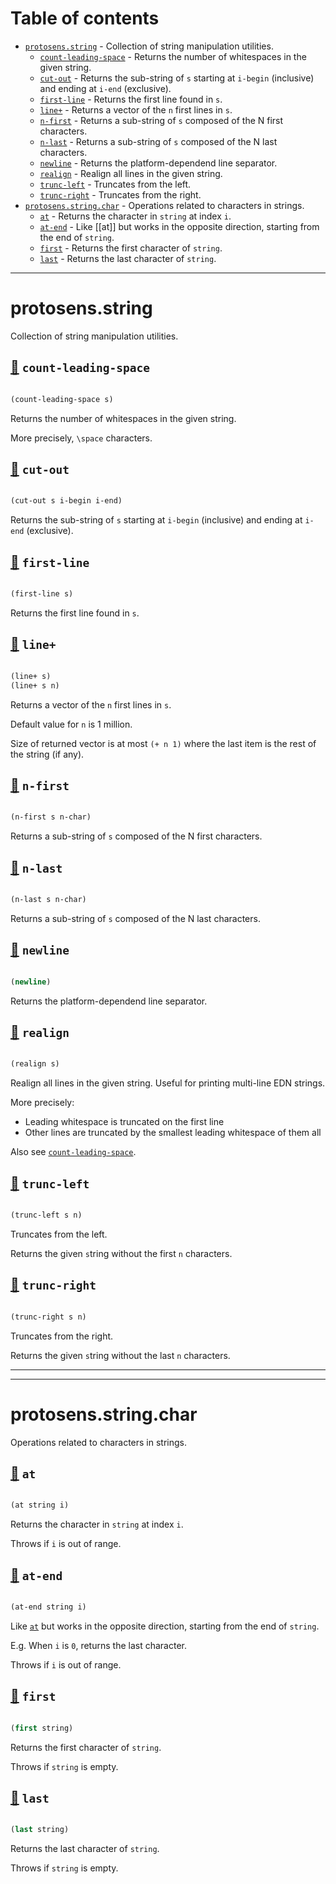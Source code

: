 # Table of contents
-  [`protosens.string`](#protosens.string)  - Collection of string manipulation utilities.
    -  [`count-leading-space`](#protosens.string/count-leading-space) - Returns the number of whitespaces in the given string.
    -  [`cut-out`](#protosens.string/cut-out) - Returns the sub-string of <code>s</code> starting at <code>i-begin</code> (inclusive) and ending at <code>i-end</code> (exclusive).
    -  [`first-line`](#protosens.string/first-line) - Returns the first line found in <code>s</code>.
    -  [`line+`](#protosens.string/line+) - Returns a vector of the <code>n</code> first lines in <code>s</code>.
    -  [`n-first`](#protosens.string/n-first) - Returns a sub-string of <code>s</code> composed of the N first characters.
    -  [`n-last`](#protosens.string/n-last) - Returns a sub-string of <code>s</code> composed of the N last characters.
    -  [`newline`](#protosens.string/newline) - Returns the platform-dependend line separator.
    -  [`realign`](#protosens.string/realign) - Realign all lines in the given string.
    -  [`trunc-left`](#protosens.string/trunc-left) - Truncates from the left.
    -  [`trunc-right`](#protosens.string/trunc-right) - Truncates from the right.
-  [`protosens.string.char`](#protosens.string.char)  - Operations related to characters in strings.
    -  [`at`](#protosens.string.char/at) - Returns the character in <code>string</code> at index <code>i</code>.
    -  [`at-end`](#protosens.string.char/at-end) - Like [[at]] but works in the opposite direction, starting from the end of <code>string</code>.
    -  [`first`](#protosens.string.char/first) - Returns the first character of <code>string</code>.
    -  [`last`](#protosens.string.char/last) - Returns the last character of <code>string</code>.

-----
# <a name="protosens.string">protosens.string</a>


Collection of string manipulation utilities.




## <a name="protosens.string/count-leading-space">[:page_facing_up:](https://github.com/protosens/monorepo.cljc/blob/develop/module/string/src/main/clj/protosens/string.clj#L20-L32) `count-leading-space`</a>
``` clojure

(count-leading-space s)
```


Returns the number of whitespaces in the given string.
  
   More precisely, `\space` characters.

## <a name="protosens.string/cut-out">[:page_facing_up:](https://github.com/protosens/monorepo.cljc/blob/develop/module/string/src/main/clj/protosens/string.clj#L36-L45) `cut-out`</a>
``` clojure

(cut-out s i-begin i-end)
```


Returns the sub-string of `s` starting at `i-begin` (inclusive) and ending
   at `i-end` (exclusive).

## <a name="protosens.string/first-line">[:page_facing_up:](https://github.com/protosens/monorepo.cljc/blob/develop/module/string/src/main/clj/protosens/string.clj#L49-L56) `first-line`</a>
``` clojure

(first-line s)
```


Returns the first line found in `s`.

## <a name="protosens.string/line+">[:page_facing_up:](https://github.com/protosens/monorepo.cljc/blob/develop/module/string/src/main/clj/protosens/string.clj#L60-L81) `line+`</a>
``` clojure

(line+ s)
(line+ s n)
```


Returns a vector of the `n` first lines in `s`.

   Default value for `n` is 1 million.

   Size of returned vector is at most `(+ n 1)` where the last item is the rest
   of the string (if any).

## <a name="protosens.string/n-first">[:page_facing_up:](https://github.com/protosens/monorepo.cljc/blob/develop/module/string/src/main/clj/protosens/string.clj#L85-L93) `n-first`</a>
``` clojure

(n-first s n-char)
```


Returns a sub-string of `s` composed of the N first characters.

## <a name="protosens.string/n-last">[:page_facing_up:](https://github.com/protosens/monorepo.cljc/blob/develop/module/string/src/main/clj/protosens/string.clj#L97-L107) `n-last`</a>
``` clojure

(n-last s n-char)
```


Returns a sub-string of `s` composed of the N last characters.

## <a name="protosens.string/newline">[:page_facing_up:](https://github.com/protosens/monorepo.cljc/blob/develop/module/string/src/main/clj/protosens/string.clj#L111-L117) `newline`</a>
``` clojure

(newline)
```


Returns the platform-dependend line separator.

## <a name="protosens.string/realign">[:page_facing_up:](https://github.com/protosens/monorepo.cljc/blob/develop/module/string/src/main/clj/protosens/string.clj#L121-L151) `realign`</a>
``` clojure

(realign s)
```


Realign all lines in the given string.
   Useful for printing multi-line EDN strings.
 
   More precisely:

   - Leading whitespace is truncated on the first line
   - Other lines are truncated by the smallest leading whitespace of them all
  
   Also see [`count-leading-space`](#protosens.string/count-leading-space).

## <a name="protosens.string/trunc-left">[:page_facing_up:](https://github.com/protosens/monorepo.cljc/blob/develop/module/string/src/main/clj/protosens/string.clj#L155-L165) `trunc-left`</a>
``` clojure

(trunc-left s n)
```


Truncates from the left.
  
   Returns the given `s`tring without the first `n` characters.

## <a name="protosens.string/trunc-right">[:page_facing_up:](https://github.com/protosens/monorepo.cljc/blob/develop/module/string/src/main/clj/protosens/string.clj#L169-L180) `trunc-right`</a>
``` clojure

(trunc-right s n)
```


Truncates from the right.
  
   Returns the given `s`tring without the last `n` characters.

-----

-----
# <a name="protosens.string.char">protosens.string.char</a>


Operations related to characters in strings.




## <a name="protosens.string.char/at">[:page_facing_up:](https://github.com/protosens/monorepo.cljc/blob/develop/module/string/src/main/clj/protosens/string/char.clj#L16-L25) `at`</a>
``` clojure

(at string i)
```


Returns the character in `string` at index `i`.
  
   Throws if `i` is out of range.

## <a name="protosens.string.char/at-end">[:page_facing_up:](https://github.com/protosens/monorepo.cljc/blob/develop/module/string/src/main/clj/protosens/string/char.clj#L29-L42) `at-end`</a>
``` clojure

(at-end string i)
```


Like [`at`](#protosens.string.char/at) but works in the opposite direction, starting from the
   end of `string`.

   E.g. When `i` is `0`, returns the last character.
  
   Throws if `i` is out of range.

## <a name="protosens.string.char/first">[:page_facing_up:](https://github.com/protosens/monorepo.cljc/blob/develop/module/string/src/main/clj/protosens/string/char.clj#L46-L55) `first`</a>
``` clojure

(first string)
```


Returns the first character of `string`.
  
   Throws if `string` is empty.

## <a name="protosens.string.char/last">[:page_facing_up:](https://github.com/protosens/monorepo.cljc/blob/develop/module/string/src/main/clj/protosens/string/char.clj#L59-L68) `last`</a>
``` clojure

(last string)
```


Returns the last character of `string`.
  
   Throws if `string` is empty.
